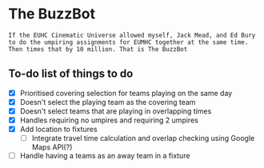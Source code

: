# The BuzzBot

`If the EUHC Cinematic Universe allowed myself, Jack Mead, and Ed Bury to do the umpiring assignments for EUMHC together at the same time. Then times that by 10 million. That is The BuzzBot`

## To-do list of things to do
- [x] Prioritised covering selection for teams playing on the same day
- [x] Doesn't select the playing team as the covering team
- [x] Doesn't select teams that are playing in overlapping times
- [x] Handles requiring no umpires and requiring 2 umpires
- [x] Add location to fixtures
  - [ ] Integrate travel time calculation and overlap checking using Google Maps API(?)
- [ ] Handle having a teams as an away team in a fixture